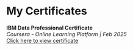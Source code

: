 <h1>My Certificates</h1>

<b>IBM Data Professional Certificate</b>
<br>
<i>Coursera - Online Learning Platform | Feb 2025</i>
<br>
<a href="IBM Data Analyst Professional Certificate.pdf">Click here to view certificate</a>


